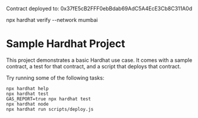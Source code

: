Contract deployed to: 0x37fE5cB2FFF0ebBdab69AdC5A4EcE3Cb8C311A0d

npx hardhat verify --network mumbai <contract address>

# Sample Hardhat Project

This project demonstrates a basic Hardhat use case. It comes with a sample contract, a test for that contract, and a script that deploys that contract.

Try running some of the following tasks:

```shell
npx hardhat help
npx hardhat test
GAS_REPORT=true npx hardhat test
npx hardhat node
npx hardhat run scripts/deploy.js
```
